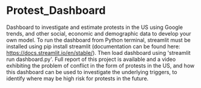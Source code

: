 # Protest_Dashboard
Dashboard to investigate and estimate protests in the US using Google trends, and other social, economic and demographic data to develop your own model. To run the dashboard from Python terminal, streamlit must be installed using pip install streamlit (documentation can be found here: https://docs.streamlit.io/en/stable/). Then load dashboard using 'streamlit run dashboard.py'. Full report of this project is available and a video exhibiting the problem of conflict in the form of protests in the US, and how this dashboard can be used to investigate the underlying triggers, to identify where may be high risk for protests in the future. 
